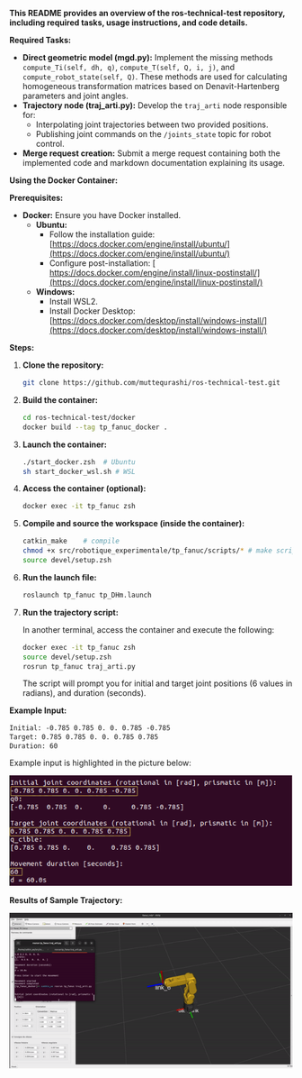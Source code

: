 **This README provides an overview of the ros-technical-test repository, including required tasks, usage instructions, and code details.**

**Required Tasks:**

* **Direct geometric model (mgd.py):** Implement the missing methods `compute_Ti(self, dh, q)`, `compute_T(self, Q, i, j)`, and `compute_robot_state(self, Q)`. These methods are used for calculating homogeneous transformation matrices based on Denavit-Hartenberg parameters and joint angles.
* **Trajectory node (traj_arti.py):** Develop the `traj_arti` node responsible for:
    * Interpolating joint trajectories between two provided positions.
    * Publishing joint commands on the `/joints_state` topic for robot control.
* **Merge request creation:** Submit a merge request containing both the implemented code and markdown documentation explaining its usage.

**Using the Docker Container:**

**Prerequisites:**

* **Docker:** Ensure you have Docker installed. 
    * **Ubuntu:**
        * Follow the installation guide: [https://docs.docker.com/engine/install/ubuntu/](https://docs.docker.com/engine/install/ubuntu/)
        * Configure post-installation: [ https://docs.docker.com/engine/install/linux-postinstall/](https://docs.docker.com/engine/install/linux-postinstall/)
    * **Windows:**
        * Install WSL2.
        * Install Docker Desktop: [https://docs.docker.com/desktop/install/windows-install/](https://docs.docker.com/desktop/install/windows-install/)

**Steps:**

1. **Clone the repository:**

   ```bash
   git clone https://github.com/muttequrashi/ros-technical-test.git
   ```

2. **Build the container:**

   ```bash
   cd ros-technical-test/docker
   docker build --tag tp_fanuc_docker .
   ```

3. **Launch the container:**

   ```bash
   ./start_docker.zsh  # Ubuntu
   sh start_docker_wsl.sh # WSL
   ```

4. **Access the container (optional):**

   ```bash
   docker exec -it tp_fanuc zsh
   ```

5. **Compile and source the workspace (inside the container):**

   ```bash
   catkin_make    # compile
   chmod +x src/robotique_experimentale/tp_fanuc/scripts/* # make scripts executable
   source devel/setup.zsh
   ```

6. **Run the launch file:**

   ```bash
   roslaunch tp_fanuc tp_DHm.launch
   ```

7. **Run the trajectory script:**

   In another terminal, access the container and execute the following:

   ```bash
   docker exec -it tp_fanuc zsh
   source devel/setup.zsh
   rosrun tp_fanuc traj_arti.py
   ```

   The script will prompt you for initial and target joint positions (6 values in radians), and duration (seconds).

**Example Input:**

```
Initial: -0.785 0.785 0. 0. 0.785 -0.785
Target: 0.785 0.785 0. 0. 0.785 0.785
Duration: 60
```
Example input is highlighted in the picture below:

![alt text](images/input.png)

**Results of Sample Trajectory:**

![alt text](images/result.gif)
